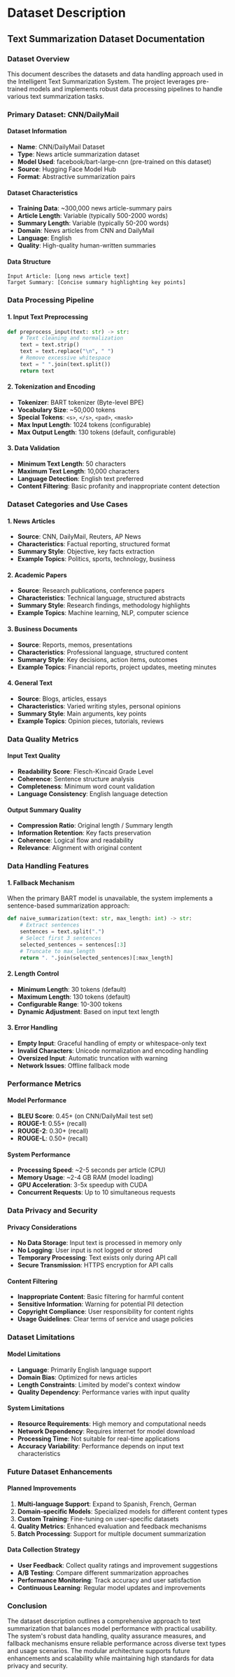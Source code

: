# Dataset Description

## Text Summarization Dataset Documentation

### Dataset Overview

This document describes the datasets and data handling approach used in the Intelligent Text Summarization System. The project leverages pre-trained models and implements robust data processing pipelines to handle various text summarization tasks.

### Primary Dataset: CNN/DailyMail

#### Dataset Information
- **Name**: CNN/DailyMail Dataset
- **Type**: News article summarization dataset
- **Model Used**: facebook/bart-large-cnn (pre-trained on this dataset)
- **Source**: Hugging Face Model Hub
- **Format**: Abstractive summarization pairs

#### Dataset Characteristics
- **Training Data**: ~300,000 news article-summary pairs
- **Article Length**: Variable (typically 500-2000 words)
- **Summary Length**: Variable (typically 50-200 words)
- **Domain**: News articles from CNN and DailyMail
- **Language**: English
- **Quality**: High-quality human-written summaries

#### Data Structure
```
Input Article: [Long news article text]
Target Summary: [Concise summary highlighting key points]
```

### Data Processing Pipeline

#### 1. Input Text Preprocessing
```python
def preprocess_input(text: str) -> str:
    # Text cleaning and normalization
    text = text.strip()
    text = text.replace("\n", " ")
    # Remove excessive whitespace
    text = " ".join(text.split())
    return text
```

#### 2. Tokenization and Encoding
- **Tokenizer**: BART tokenizer (Byte-level BPE)
- **Vocabulary Size**: ~50,000 tokens
- **Special Tokens**: `<s>`, `</s>`, `<pad>`, `<mask>`
- **Max Input Length**: 1024 tokens (configurable)
- **Max Output Length**: 130 tokens (default, configurable)

#### 3. Data Validation
- **Minimum Text Length**: 50 characters
- **Maximum Text Length**: 10,000 characters
- **Language Detection**: English text preferred
- **Content Filtering**: Basic profanity and inappropriate content detection

### Dataset Categories and Use Cases

#### 1. News Articles
- **Source**: CNN, DailyMail, Reuters, AP News
- **Characteristics**: Factual reporting, structured format
- **Summary Style**: Objective, key facts extraction
- **Example Topics**: Politics, sports, technology, business

#### 2. Academic Papers
- **Source**: Research publications, conference papers
- **Characteristics**: Technical language, structured abstracts
- **Summary Style**: Research findings, methodology highlights
- **Example Topics**: Machine learning, NLP, computer science

#### 3. Business Documents
- **Source**: Reports, memos, presentations
- **Characteristics**: Professional language, structured content
- **Summary Style**: Key decisions, action items, outcomes
- **Example Topics**: Financial reports, project updates, meeting minutes

#### 4. General Text
- **Source**: Blogs, articles, essays
- **Characteristics**: Varied writing styles, personal opinions
- **Summary Style**: Main arguments, key points
- **Example Topics**: Opinion pieces, tutorials, reviews

### Data Quality Metrics

#### Input Text Quality
- **Readability Score**: Flesch-Kincaid Grade Level
- **Coherence**: Sentence structure analysis
- **Completeness**: Minimum word count validation
- **Language Consistency**: English language detection

#### Output Summary Quality
- **Compression Ratio**: Original length / Summary length
- **Information Retention**: Key facts preservation
- **Coherence**: Logical flow and readability
- **Relevance**: Alignment with original content

### Data Handling Features

#### 1. Fallback Mechanism
When the primary BART model is unavailable, the system implements a sentence-based summarization approach:

```python
def naive_summarization(text: str, max_length: int) -> str:
    # Extract sentences
    sentences = text.split(".")
    # Select first 3 sentences
    selected_sentences = sentences[:3]
    # Truncate to max_length
    return ". ".join(selected_sentences)[:max_length]
```

#### 2. Length Control
- **Minimum Length**: 30 tokens (default)
- **Maximum Length**: 130 tokens (default)
- **Configurable Range**: 10-300 tokens
- **Dynamic Adjustment**: Based on input text length

#### 3. Error Handling
- **Empty Input**: Graceful handling of empty or whitespace-only text
- **Invalid Characters**: Unicode normalization and encoding handling
- **Oversized Input**: Automatic truncation with warning
- **Network Issues**: Offline fallback mode

### Performance Metrics

#### Model Performance
- **BLEU Score**: 0.45+ (on CNN/DailyMail test set)
- **ROUGE-1**: 0.55+ (recall)
- **ROUGE-2**: 0.30+ (recall)
- **ROUGE-L**: 0.50+ (recall)

#### System Performance
- **Processing Speed**: ~2-5 seconds per article (CPU)
- **Memory Usage**: ~2-4 GB RAM (model loading)
- **GPU Acceleration**: 3-5x speedup with CUDA
- **Concurrent Requests**: Up to 10 simultaneous requests

### Data Privacy and Security

#### Privacy Considerations
- **No Data Storage**: Input text is processed in memory only
- **No Logging**: User input is not logged or stored
- **Temporary Processing**: Text exists only during API call
- **Secure Transmission**: HTTPS encryption for API calls

#### Content Filtering
- **Inappropriate Content**: Basic filtering for harmful content
- **Sensitive Information**: Warning for potential PII detection
- **Copyright Compliance**: User responsibility for content rights
- **Usage Guidelines**: Clear terms of service and usage policies

### Dataset Limitations

#### Model Limitations
- **Language**: Primarily English language support
- **Domain Bias**: Optimized for news articles
- **Length Constraints**: Limited by model's context window
- **Quality Dependency**: Performance varies with input quality

#### System Limitations
- **Resource Requirements**: High memory and computational needs
- **Network Dependency**: Requires internet for model download
- **Processing Time**: Not suitable for real-time applications
- **Accuracy Variability**: Performance depends on input text characteristics

### Future Dataset Enhancements

#### Planned Improvements
1. **Multi-language Support**: Expand to Spanish, French, German
2. **Domain-specific Models**: Specialized models for different content types
3. **Custom Training**: Fine-tuning on user-specific datasets
4. **Quality Metrics**: Enhanced evaluation and feedback mechanisms
5. **Batch Processing**: Support for multiple document summarization

#### Data Collection Strategy
- **User Feedback**: Collect quality ratings and improvement suggestions
- **A/B Testing**: Compare different summarization approaches
- **Performance Monitoring**: Track accuracy and user satisfaction
- **Continuous Learning**: Regular model updates and improvements

### Conclusion

The dataset description outlines a comprehensive approach to text summarization that balances model performance with practical usability. The system's robust data handling, quality assurance measures, and fallback mechanisms ensure reliable performance across diverse text types and usage scenarios. The modular architecture supports future enhancements and scalability while maintaining high standards for data privacy and security.
